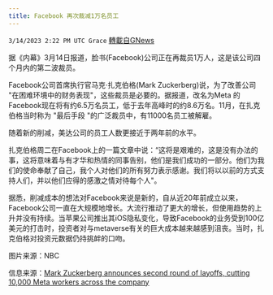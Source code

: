 ```yaml
---
title: Facebook 再次裁减1万名员工
---
```

`3/14/2023 2:22 PM UTC Grace` [轉載自GNews](https://gnews.org/articles/1013300)

         

据《内幕》3月14日报道，脸书(Facebook)公司正在再裁员1万人，这是该公司四个月内的第二波裁员。

Facebook公司首席执行官马克·扎克伯格(Mark Zuckerberg)说，为了改善公司 "在困难环境中的财务表现"，这些裁员是必要的。据报道，改名为Meta 的Facebook现在将有约6.5万名员工，低于去年高峰时的约8.6万名。11月，在扎克伯格当时称为 "最后手段 "的广泛裁员中，有11000名员工被解雇。

随着新的削减，美达公司的员工人数更接近于两年前的水平。

扎克伯格周二在Facebook上的一篇文章中说：“这将是艰难的，这是没有办法的事，这将意味着与有才华和热情的同事告别，他们是我们成功的一部分。他们为我们的使命奉献了自己，我个人对他们的所有努力表示感谢。我们将以以前的方式支持人们，并以他们应得的感激之情对待每个人"。

据悉，削减成本的想法对Facebook来说是新的，自从近20年前成立以来，Facebook公司一直在大规模地增长。大流行推动了更大的增长，但使用趋势的上升并没有持续。当苹果公司推出其iOS隐私变化，导致Facebook的业务受到100亿美元的打击时，投资者对与metaverse有关的巨大成本越来越感到沮丧。当时，扎克伯格对投资元数据仍持挑衅的口吻。

         

图片来源：NBC

信息来源：[Mark Zuckerberg announces second round of layoffs, cutting 10,000 Meta workers across the company](https://www.businessinsider.com/mark-zuckerberg-meta-layoffs-second-round-job-cuts-2023-3)
